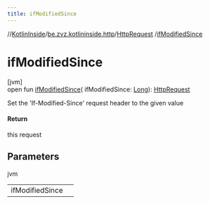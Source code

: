 ```yaml
---
title: ifModifiedSince
---
```

//[KotlinInside](../../../index.html)/[be.zvz.kotlininside.http](../index.html)/[HttpRequest](index.html)
/[ifModifiedSince](if-modified-since.html)

# ifModifiedSince

[jvm]\
open fun [ifModifiedSince](if-modified-since.html)(
ifModifiedSince: [Long](https://kotlinlang.org/api/latest/jvm/stdlib/kotlin/-long/index.html)): [HttpRequest](index.html)

Set the 'If-Modified-Since' request header to the given value

#### Return

this request

## Parameters

jvm

| | |
|---|---|
| ifModifiedSince |  |





